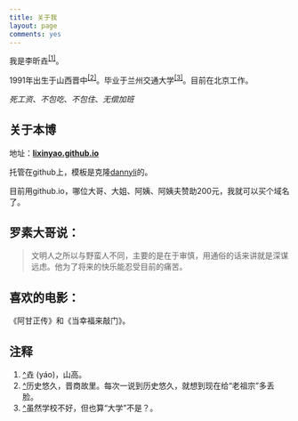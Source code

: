 ```yaml
---
title: 关于我
layout: page
comments: yes
---
```

<link rel="stylesheet" media="all" href="/media/css/han.css">
<script type="text/javascript" src="/media/js/han.js"></script>

<p>我是李昕垚<sup><a id="ref-1" href="#ref-note-1">[1]</a></sup>。</p>
<p><time datetime="1991-10-25T12:00">1991年</time>出生于山西晋中<sup><a id="ref-2" href="#ref-note-2">[2]</a></sup>。毕业于兰州交通大学<sup><a id="ref-3" href="#ref-note-3">[3]</a></sup>。目前在北京工作。
      </p>

<p><em>死工资</em>、<em>不包吃</em>、<em>不包住</em>、<em>无偿加班</em></p>
<h2>关于本博</h2>
<p>地址：<b><a href="http://lixinyao.github.io/">lixinyao.github.io</a></b></p>
<p>托管在github上，模板是克隆<a href="http://github.com/dannyli/dannyli.github.io">dannyli</a>的。</p>
<p>目前用github.io，哪位大哥、大姐、阿姨、阿姨夫赞助200元，我就可以买个域名了。</p>
<h2>罗素大哥说：</h2>
<blockquote><p>文明人之所以与野蛮人不同，主要的是在于审慎，用通俗的话来讲就是深谋远虑。他为了将来的快乐能忍受目前的痛苦。</p></blockquote>
<h2>喜欢的电影：</h2>
<p>《阿甘正传》和《当幸福来敲门》。</p>
<h2>注释</h2>
<ol class="notes">
<li id="ref-note-1"><a href="#ref-1">^</a>垚 (yáo)，山高。</li>
<li id="ref-note-2"><a href="#ref-2">^</a>历史悠久，晋商故里。每次一说到历史悠久，就想到现在给“老祖宗”多丢脸。</li>
<li id="ref-note-3"><a href="#ref-3">^</a>虽然学校不好，但也算“大学”不是？。</li>
</ol>
